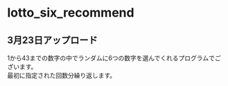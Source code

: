 # lotto_six_recommend

## 3月23日アップロード
1から43までの数字の中でランダムに6つの数字を選んでくれるプログラムでございます。  
最初に指定された回数分繰り返します。
